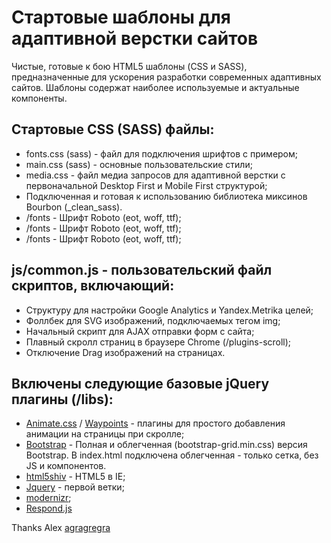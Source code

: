# Стартовые шаблоны для адаптивной верстки сайтов
Чистые, готовые к бою HTML5 шаблоны (CSS и SASS), предназначенные для ускорения разработки современных адаптивных сайтов. Шаблоны содержат наиболее используемые и актуальные компоненты. 
<h2>Стартовые CSS (SASS) файлы:</h2>
<ul>
  <li>fonts.css (sass) - файл для подключения шрифтов с примером;</li>
  <li>main.css (sass) - основные пользовательские стили;</li>
  <li>media.css - файл медиа запросов для адаптивной верстки с первоначальной Desktop First и Mobile First структурой;</li>
  <li>Подключенная и готовая к использованию библиотека миксинов Bourbon (_clean_sass).</li>
  <li>/fonts - Шрифт Roboto (eot, woff, ttf);</li>
  <li>/fonts - Шрифт Roboto (eot, woff, ttf);</li>
  <li>/fonts - Шрифт Roboto (eot, woff, ttf);</li>
</ul>
<h2>js/common.js - пользовательский файл скриптов, включающий:</h2>
<ul>
  <li>Структуру для настройки Google Analytics и Yandex.Metrika целей;</li>
  <li>Фоллбек для SVG изображений, подключаемых тегом img;</li>
  <li>Начальный скрипт для AJAX отправки форм с сайта;</li>
  <li>Плавный скролл страниц в браузере Chrome (/plugins-scroll);</li>
  <li>Отключение Drag изображений на страницах.</li>
</ul>
<h2>Включены следующие базовые jQuery плагины (/libs):</h2>
<ul>
  <li><a href="http://daneden.github.io/animate.css/">Animate.css</a> / <a href=http://imakewebthings.com/waypoints/>Waypoints</a> - плагины для простого добавления анимации на страницы при скролле;</li>
  <li><a href="http://getbootstrap.com/">Bootstrap</a> - Полная и облегченная (bootstrap-grid.min.css) версия Bootstrap. 
В index.html подключена облегченная - только сетка, без JS и компонентов.</li>
  <li><a href="https://github.com/aFarkas/html5shiv">html5shiv</a> - HTML5 в IE;</li>
  <li> <a href="https://jquery.com/">Jquery</a> - первой ветки;</li>
  <li><a href="http://modernizr.com/">modernizr</a>;</li>
  <li><a href="https://github.com/scottjehl/Respond">Respond.js</a></li>
</ul>


Thanks Alex <a href="https://github.com/agragregra">agragregra</a>
